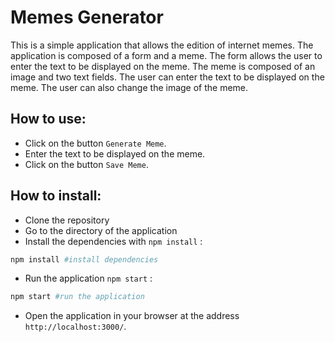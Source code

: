 # Memes Generator 

This is a simple application that allows the edition of internet memes. The application is composed of a form and a meme. The form allows the user to enter the text to be displayed on the meme. The meme is composed of an image and two text fields. The user can enter the text to be displayed on the meme. The user can also change the image of the meme.

## How to use:

- Click on the button `Generate Meme`.
- Enter the text to be displayed on the meme.
- Click on the button `Save Meme`.

## How to install:

- Clone the repository
- Go to the directory of the application
- Install the dependencies with `npm install` : 
```bash
npm install #install dependencies
```
- Run the application `npm start` :
```bash
npm start #run the application
```
- Open the application in your browser at the address `http://localhost:3000/`.